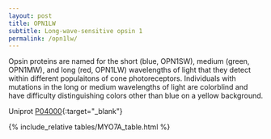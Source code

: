 ```yaml
---
layout: post
title: OPN1LW
subtitle: Long-wave-sensitive opsin 1
permalink: /opn1lw/
---
```


 Opsin proteins are named for the short (blue, OPN1SW), medium (green, OPN1MW), 
 and long (red, OPN1LW) wavelengths of light that they detect within different populaitons of cone photoreceptors. 
 Individuals with mutations in the long or medium wavelengths of light are colorblind and have difficulty distinguishing
  colors other than blue on a yellow background.

Uniprot [P04000](http://www.uniprot.org/uniprot/P04000){:target="_blank"}

{% include_relative tables/MYO7A_table.html %}

